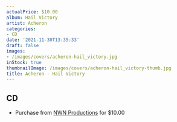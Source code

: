 ```yaml
---
actualPrice: $10.00
album: Hail Victory
artist: Acheron
categories:
- CD
date: '2021-11-30T13:35:33'
draft: false
images:
- /images/covers/acheron-hail_victory.jpg
inStock: true
thumbnailImage: /images/covers/acheron-hail_victory-thumb.jpg
title: Acheron - Hail Victory
---
```


## CD
* Purchase from [NWN Productions](http://shop.nwnprod.com/index.php?route=product/product&path=93&product_id=15521&sort=pd.name&order=ASC) for $10.00
